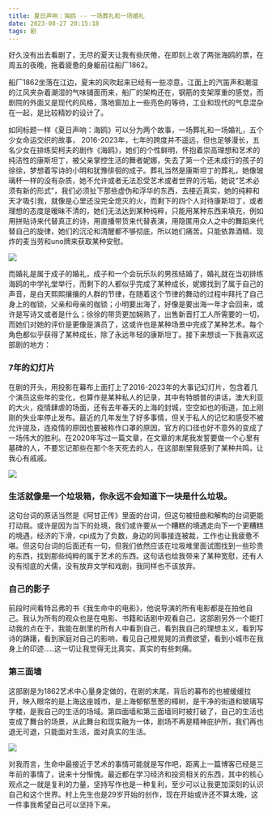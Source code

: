 ```yaml
---
title: 夏日声响：海鸥 -- 一场葬礼和一场婚礼
date: 2023-08-27 20:15:18
tags: 剧
---
```


好久没有出去看剧了，无尽的夏天让我有些厌倦，在即刻上收了两张海鸥的票，在周五的夜晚，拖着疲惫的身躯前往船厂1862。

船厂1862坐落在江边，夏末的风吹起来已经有一些凉意，江面上的汽笛声和潮湿的江风夹杂着潮湿的气味铺面而来，船厂的架构还在，钢筋的支架厚重的感觉，而剧院的外面又是现代的风格，落地窗加上一些亮色的等待，工业和现代的气息混杂在一起，是比较精妙的设计了。

如同标题一样《夏日声响：海鸥》可以分为两个故事，一场葬礼和一场婚礼，五个少女命运交织的故事， 2016-2023年，七年的跨度并不遥远，但也足够漫长，五名少女在排练契柯夫的剧作《海鸥》，她们的个性鲜明，怀抱着崇高理想和艺术的纯洁性的康斯坦丁，被父亲掌控生活的舞者妮娜，失去了第一个还未成行的孩子的徐徐，梦想着写诗的小明和犹豫徘徊的成子。葬礼当然是康斯坦丁的葬礼，她像玻璃杯一样的没有杂质，她不允许或者无法忍受艺术或者世界的污垢，她说“艺术必须有新的形式”，我们必须扯下那些虚伪和浮华的东西，去接近真实，她的纯粹和天才吸引我，就像是心里还没完全熄灭的火，而剩下的四个人对待康斯坦丁，或者理想的态度是暧昧不清的，她们无法达到某种纯粹，只能用某种东西来填充，例如用拼贴诗来代替真正的诗，用直播带货来代替表演，用隐匿用众人之中的舞蹈来代替自己的旋律，她们的沉沦和清醒都不够彻底，所以她们痛苦。只能依靠酒精、现炸的麦当劳和uno牌来获取某种安慰。

![](https://cdn.jsdelivr.net/gh/qinhankafka/blog_images@main/seagull.jpg)

而婚礼是属于成子的婚礼，成子和一个会玩乐队的男孩结婚了，婚礼就在当初排练海鸥的中学礼堂举行，而剩下的人都似乎完成了某种成长，妮娜找到了属于自己的声音，是白天熙熙攘攘的人群的节律，在随着这个节律的舞动的过程中拜托了自己身上的枷锁，父亲和母亲的枷锁；小明要出海了，好像是要出海一年才会回来，或许是写诗又或者是什么；徐徐的带货更加娴熟了，出售新晋打工人所需要的一切，而她们对她的评价是更像是演员了，这或许也是某种场景中完成了某种艺术。每个角色都似乎获得了某种成长，除了永远年轻的康斯坦丁。接下来想谈一下我喜欢这部剧的地方：

### 7年的幻灯片

在剧的开头，用投影在幕布上面打上了2016-2023年的大事记幻灯片，包含着几个演员这些年的变化，也算作是某种私人的记录，其中有特朗普的讲话，澳大利亚的大火，疫情肆虐的场面，还有去年春天的上海的封城，空空如也的街道，加上刚刚的失业率停止发布。最近的几年发生了好多事情，但关于私人的记忆和感受不被允许提及，连疫情的原因也要被称作口罩的原因，官方的口径也好不意外的变成了一场伟大的胜利。在2020年写过一篇文章，在文章的末尾我发誓要做一个心里有墓碑的人，不要忘记那些在那个冬天死去的人，在这部剧里我感到了某种共鸣，让我心有戚戚。

![](https://cdn.jsdelivr.net/gh/qinhankafka/blog_images@main/seagull2023.jpg)

### 生活就像是一个垃圾箱，你永远不会知道下一块是什么垃圾。

这句台词的原话当然是《阿甘正传》里面的台词，但这句被扭曲和解构的台词更能打动我。或许是因为当下的处境，我们或许要从一个糟糕的境遇走向下一个更糟糕的境遇，经济的下滑，cpi成为了负数，身边的同事接连被裁，工作也让我疲惫不堪。但这句台词的后面还有一句，但我们依然应该在垃圾堆里面试图找到一些珍贵的东西，找到那些纯粹的属于艺术的东西。这句话也给我带来了某种宽慰，还有人没有彻底的犬儒，没有放弃文学和戏剧，我同样也不该放弃。

### 自己的影子

前段时间看特吕弗的书《我生命中的电影》，他说导演的所有电影都是在拍他自己。我认为所有的观众也是在电影、书籍和话剧中观看自己，这部剧另外一个能打动我的点在于，我能在剧里的所有人中看到自己，看到我自己的理想主义，看到写诗的踌躇，看到家庭对自己的影响，看见自己橙晃晃的消费欲望，看到小城市在我身上的印迹.....这一切让我觉得无比真实，真实的有些刺痛。

### 第三面墙

这部剧是为1862艺术中心量身定做的，在剧的末尾，背后的幕布的也被缓缓拉开，映入眼帘的是上海这座城市，是上海郁郁葱葱的樟树，是干净的街道和玻璃写字楼，是我自己的生活的场域。第四面墙和第三面墙同时被打破了，自己的生活也变成了舞台的场景，从此舞台和现实融为一体，剧场不再是精神庇护所，我们再也退无可退，只能面对生活，面对真实的生活。

![](https://cdn.jsdelivr.net/gh/qinhankafka/blog_images@main/seagullend.jpg)

对我而言，生命中最接近于艺术的事情可能就是写作吧，距离上一篇博客已经是三年前的事情了，说来十分惭愧。最近都在学习经济和投资相关的东西，其中的核心观点之一就是复利的力量，坚持写作也是一种复利，至少可以让我更加深刻的认识自己和这个世界。村上先生也是29岁开始的创作，现在开始或许还不算太晚，这一件事我希望自己可以坚持下来。